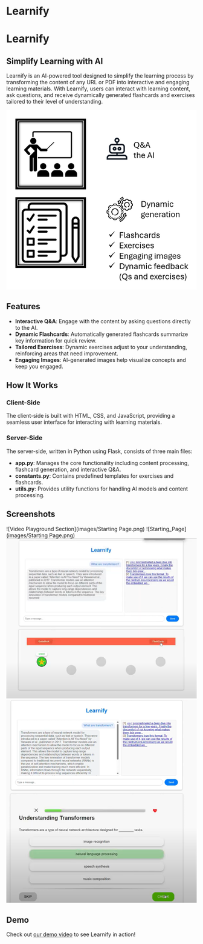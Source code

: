 # Learnify




# Learnify

## Simplify Learning with AI

Learnify is an AI-powered tool designed to simplify the learning process by transforming the content of any URL or PDF into interactive and engaging learning materials. With Learnify, users can interact with learning content, ask questions, and receive dynamically generated flashcards and exercises tailored to their level of understanding.

<p align="center">
  <img src="thumbnail.png" alt="Thumbnail">
</p>

## Features

- **Interactive Q&A**: Engage with the content by asking questions directly to the AI.
- **Dynamic Flashcards**: Automatically generated flashcards summarize key information for quick review.
- **Tailored Exercises**: Dynamic exercises adjust to your understanding, reinforcing areas that need improvement.
- **Engaging Images**: AI-generated images help visualize concepts and keep you engaged.

## How It Works

### Client-Side

The client-side is built with HTML, CSS, and JavaScript, providing a seamless user interface for interacting with learning materials.

### Server-Side

The server-side, written in Python using Flask, consists of three main files:

- **app.py**: Manages the core functionality including content processing, flashcard generation, and interactive Q&A.
- **constants.py**: Contains predefined templates for exercises and flashcards.
- **utils.py**: Provides utility functions for handling AI models and content processing.

## Screenshots
![Video Playground Section](images/Starting Page.png)
   ![Starting_Page](images/Starting Page.png)
   ![Chat_And_learn](/images/Chat_And_learn.png)
   ![Interactive_Learning](/images/Interactive_Learning.png)


## Demo
Check out [our demo video](https://youtu.be/h4TQWaT4Duo) to see Learnify in action!
